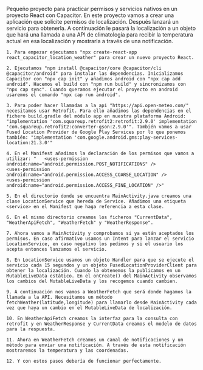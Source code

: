 Pequeño proyecto para practicar permisos y servicios nativos en un proyecto React con Capacitor.
En este proyecto vamos a crear una aplicación que solicite permisos de localización. Después lanzará un servicio para obtenerla. A continuación le pasará la localización a un objeto que hará una llamada a una API de climatología para recibir la temperatura actual en esa localización y mostrarla a través de una notificación.

	1. Para empezar ejecutamos "npx create-react-app react_capacitor_location_weather" para crear un nuevo proyecto React.

	2. Ejecutamos "npm install @capacitor/core @capacitor/cli @capacitor/android" para instalar las dependencias. Inicializamos Capacitor con "npx cap init" y añadimos android con "npx cap add android". Hacemos el build con "npm run build" y sincronizamos con "npx cap sync". Cuando queramos ejecutar el proyecto en android usaremos el comando "npx cap run android".
	
	3. Para poder hacer llamadas a la api "https://api.open-meteo.com/" necesitamos usar Retrofit. Para ello añadimos las dependencias en el fichero build.gradle del módulo app en nuestra plataforma Android: "implementation 'com.squareup.retrofit2:retrofit:2.9.0' implementation 'com.squareup.retrofit2:converter-gson:2.9.0'". También vamos a usar Fused Location Provider de Google Play Services por lo que ponemos también: "implementation 'com.google.android.gms:play-services-location:21.3.0'"
 
	4. En el Manifest añadimos la declaración de los permisos que vamos a utilizar: "   <uses-permission android:name="android.permission.POST_NOTIFICATIONS" />
    <uses-permission android:name="android.permission.ACCESS_COARSE_LOCATION" />
    <uses-permission android:name="android.permission.ACCESS_FINE_LOCATION" />" 
	
	5. En el directorio donde se encuentra MainActivity.java creamos una clase LocationService que hereda de Service. Añadimos una etiqueta <service> en el Manifest que haga referencia a esta clase.

	6. En el mismo directorio creamos los ficheros "CurrentData", "WeatherApiFetch", "WeatherFetch" y "WeatherResponse". 

	7. Ahora vamos a MainActivity y comprobamos si ya están aceptados los permisos. En caso afirmativo usamos un Intent para lanzar el servicio LocationService, en caso negativo los pedimos y si el usuario los acepta entonces lanzamos el servicio. 

	8. En LocationService usamos un objeto Handler para que se ejecute el servicio cada 15 segundos y un objeto FusedLocationProviderClient para obtener la localización. Cuando la obtenemos la publicamos en un MutableLiveData estático. En el onCreate() del MainActivity observamos los cambios del MutableLiveData y los recogemos cuando cambien.

	9. A continuación nos vamos a WeatherFetch que será donde hagamos la llamada a la API. Necesitamos un método fetchWeather(latitude,longitude) para llamarlo desde MainActivity cada vez que haya un cambio en el MutableLiveData de localización.

	10. En WeatherApiFetch creamos la interfaz para la consulta con retrofit y en WeatherResponse y CurrentData creamos el modelo de datos para la respuesta.

	11. Ahora en WeatherFetch creamos un canal de notificaciones y un método para enviar una notificación. A través de esta notificación mostraremos la temperatura y las coordenadas.

	12. Y con estos pasos debería de funcionar perfectamente.